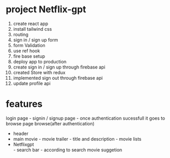 # project Netflix-gpt
1. create react app
2. install tailwind css
3. routing 
4. sign in / sign up form
5. form Validation
6. use ref hook
7. fire base setup
8. deploy app to production
9. create sign in / sign up through firebase api
10. created Store with redux 
11. implemented sign out through firebase api
12. update profile api







 # features
 login page
        - signin / signup page
        - once authentication sucessfull it goes to browse page
 browse(after authentication)
 - header
 - main movie
        - movie trailer
        - title and description 
        - movie lists
- Netflixgpt        
        - search bar
        - according to search movie suggetion   